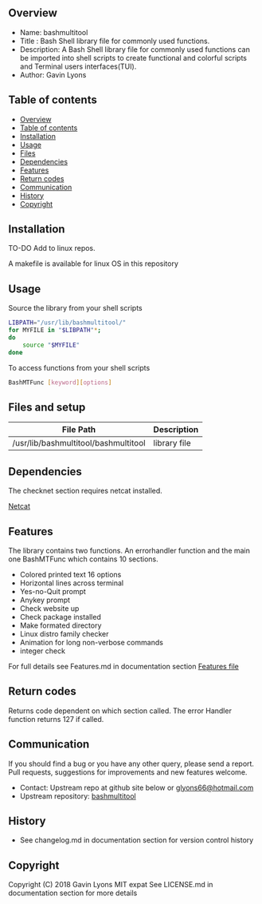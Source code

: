 
Overview
--------------------------------------------
* Name: bashmultitool
* Title : Bash Shell library file for commonly used functions.
* Description: A Bash Shell library file for commonly used functions
can be imported into shell scripts to create functional and colorful 
scripts and Terminal users interfaces(TUI).
* Author: Gavin Lyons

Table of contents
---------------------------

  * [Overview](#overview)
  * [Table of contents](#table-of-contents)
  * [Installation](#installation)
  * [Usage](#usage)
  * [Files](#files)
  * [Dependencies](#dependencies)
  * [Features](#features)
  * [Return codes](#return-codes)
  * [Communication](#communication)
  * [History](#history)
  * [Copyright](#copyright)

Installation
-----------------------------------------------
TO-DO Add to linux repos.

A makefile is available for linux OS in this repository


Usage
-------------------------------------------
Source the library from your shell scripts

```sh
LIBPATH="/usr/lib/bashmultitool/"
for MYFILE in "$LIBPATH"*;
do
	source "$MYFILE"
done
```

To access functions from your shell scripts

```sh
BashMTFunc [keyword][options]
```

Files and setup
-----------------------------------------

| File Path | Description |
| ------ | ------ |
| /usr/lib/bashmultitool/bashmultitool  | library file |

Dependencies
-------------------------------------
The checknet section requires netcat installed. 

[Netcat](https://en.wikipedia.org/wiki/Netcat)

Features
----------------------
The library contains two functions.
An errorhandler function and the main one
BashMTFunc which contains 10 sections.

* Colored printed text 16 options
* Horizontal lines across terminal
* Yes-no-Quit prompt
* Anykey prompt
* Check website up
* Check package installed
* Make formated directory
* Linux distro family checker
* Animation for long non-verbose commands
* integer check

For full details see 
Features.md in documentation section 
[Features file](documentation/Features.md)

Return codes
---------------------
Returns code dependent on which section called.
The error Handler function returns 127 if called.


Communication
-----------
If you should find a bug or you have any other query, 
please send a report.
Pull requests, suggestions for improvements
and new features welcome.
* Contact: Upstream repo at github site below or glyons66@hotmail.com
* Upstream repository: [bashmultitool](https://github.com/gavinlyonsrepo/bashmultitool)

History
------------------
* See changelog.md in documentation section for version control history
 
Copyright
---------
Copyright (C) 2018 Gavin Lyons MIT expat
See LICENSE.md in documentation section 
for more details
